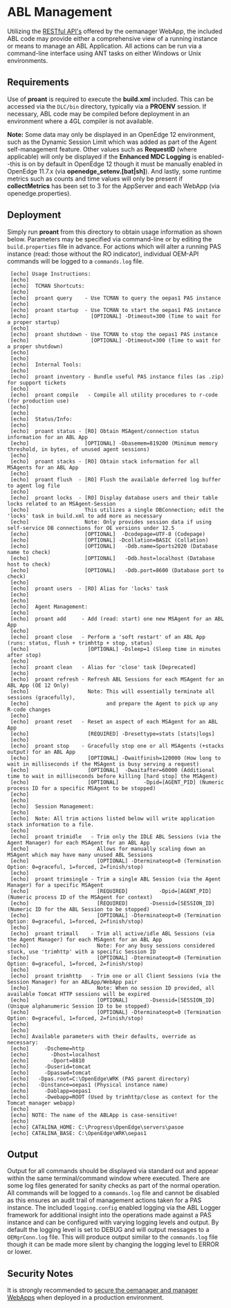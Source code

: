 # ABL Management #

Utilizing the [RESTful API's](https://docs.progress.com/bundle/pas-for-openedge-reference/page/REST-API-Reference-for-oemanager.war.html) offered by the oemanager WebApp, the included ABL code may provide either a comprehensive view of a running instance or means to manage an ABL Application. All actions can be run via a command-line interface using ANT tasks on either Windows or Unix environments.

## Requirements ##

Use of **proant** is required to execute the **build.xml** included. This can be accessed via the `DLC/bin` directory, typically via a **PROENV** session. If necessary, ABL code may be compiled before deployment in an environment where a 4GL compiler is not available.

**Note:** Some data may only be displayed in an OpenEdge 12 environment, such as the Dynamic Session Limit which was added as part of the Agent self-management feature. Other values such as **RequestID** (where applicable) will only be displayed if the **Enhanced MDC Logging** is enabled--this is on by default in OpenEdge 12 though it must be manually enabled in OpenEdge 11.7.x (via **openedge_setenv.[bat|sh]**). And lastly, some runtime metrics such as counts and time values will only be present if **collectMetrics** has been set to 3 for the AppServer and each WebApp (via openedge.properties).

## Deployment ##

Simply run **proant** from this directory to obtain usage information as shown below. Parameters may be specified via command-line or by editing the `build.properties` file in advance. For actions which will alter a running PAS instance (read: those without the RO indicator), individual OEM-API commands will be logged to a `commands.log` file.

     [echo] Usage Instructions:
     [echo]
     [echo]  TCMAN Shortcuts:
     [echo]
     [echo]  proant query    - Use TCMAN to query the oepas1 PAS instance
     [echo]
     [echo]  proant startup  - Use TCMAN to start the oepas1 PAS instance
     [echo]                    [OPTIONAL] -Dtimeout=300 (Time to wait for a proper startup)
     [echo]
     [echo]  proant shutdown - Use TCMAN to stop the oepas1 PAS instance
     [echo]                    [OPTIONAL] -Dtimeout=300 (Time to wait for a proper shutdown)
     [echo]
     [echo]
     [echo]  Internal Tools:
     [echo]
     [echo]  proant inventory - Bundle useful PAS instance files (as .zip) for support tickets
     [echo]
     [echo]  proant compile   - Compile all utility procedures to r-code (for production use)
     [echo]
     [echo]
     [echo]  Status/Info:
     [echo]
     [echo]  proant status - [RO] Obtain MSAgent/connection status information for an ABL App
     [echo]                  [OPTIONAL] -Dbasemem=819200 (Minimum memory threshold, in bytes, of unused agent sessions)
     [echo]
     [echo]  proant stacks - [RO] Obtain stack information for all MSAgents for an ABL App
     [echo]
     [echo]  proant flush  - [RO] Flush the available deferred log buffer to agent log file
     [echo]
     [echo]  proant locks  - [RO] Display database users and their table locks related to an MSAgent-Session
     [echo]                  This utilizes a single DBConnection; edit the 'locks' task in build.xml to add more as necessary
     [echo]                  Note: Only provides session data if using self-service DB connections for OE versions under 12.5
     [echo]                  [OPTIONAL]  -Dcodepage=UTF-8 (Codepage)
     [echo]                  [OPTIONAL] -Dcollation=BASIC (Collation)
     [echo]                  [OPTIONAL]   -Ddb.name=Sports2020 (Database name to check)
     [echo]                  [OPTIONAL]   -Ddb.host=localhost (Database host to check)
     [echo]                  [OPTIONAL]   -Ddb.port=8600 (Database port to check)
     [echo]
     [echo]  proant users  - [RO] Alias for 'locks' task
     [echo]
     [echo]
     [echo]  Agent Management:
     [echo]
     [echo]  proant add     - Add (read: start) one new MSAgent for an ABL App
     [echo]
     [echo]  proant close   - Perform a 'soft restart' of an ABL App (runs: status, flush + trimhttp + stop, status)
     [echo]                   [OPTIONAL] -Dsleep=1 (Sleep time in minutes after stop)
     [echo]
     [echo]  proant clean   - Alias for 'close' task [Deprecated]
     [echo]
     [echo]  proant refresh - Refresh ABL Sessions for each MSAgent for an ABL App (OE 12 Only)
     [echo]                   Note: This will essentially terminate all sessions (gracefully),
     [echo]                         and prepare the Agent to pick up any R-code changes
     [echo]
     [echo]  proant reset   - Reset an aspect of each MSAgent for an ABL App
     [echo]                   [REQUIRED] -Dresettype=stats [stats|logs]
     [echo]
     [echo]  proant stop    - Gracefully stop one or all MSAgents (+stacks output) for an ABL App
     [echo]                   [OPTIONAL] -Dwaitfinish=120000 (How long to wait in milliseconds if the MSAgent is busy serving a request)
     [echo]                   [OPTIONAL]  -Dwaitafter=60000 (Additional time to wait in milliseconds before killing [hard stop] the MSAgent)
     [echo]                   [OPTIONAL]        -Dpid=[AGENT_PID] (Numeric process ID for a specific MSAgent to be stopped)
     [echo]
     [echo]
     [echo]  Session Management:
     [echo]
     [echo]  Note: All trim actions listed below will write application stack information to a file.
     [echo]
     [echo]  proant trimidle   - Trim only the IDLE ABL Sessions (via the Agent Manager) for each MSAgent for an ABL App
     [echo]                      Allows for manually scaling down an MSAgent which may have many unused ABL Sessions
     [echo]                      [OPTIONAL] -Dterminateopt=0 (Termination Option: 0=graceful, 1=forced, 2=finish/stop)
     [echo]
     [echo]  proant trimsingle - Trim a single ABL Session (via the Agent Manager) for a specific MSAgent
     [echo]                      [REQUIRED]          -Dpid=[AGENT_PID] (Numeric process ID of the MSAgent for context)
     [echo]                      [REQUIRED]       -Dsessid=[SESSION_ID] (Numeric ID for the ABL Session to be stopped)
     [echo]                      [OPTIONAL] -Dterminateopt=0 (Termination Option: 0=graceful, 1=forced, 2=finish/stop)
     [echo]
     [echo]  proant trimall    - Trim all active/idle ABL Sessions (via the Agent Manager) for each MSAgent for an ABL App
     [echo]                      Note: For any busy sessions considered stuck, use 'trimhttp' with a specific Session ID
     [echo]                      [OPTIONAL] -Dterminateopt=0 (Termination Option: 0=graceful, 1=forced, 2=finish/stop)
     [echo]
     [echo]  proant trimhttp   - Trim one or all Client Sessions (via the Session Manager) for an ABLApp/WebApp pair
     [echo]                      Note: When no session ID provided, all available Tomcat HTTP sessions will be expired
     [echo]                      [OPTIONAL]       -Dsessid=[SESSION_ID] (Unique alphanumeric Session ID to be stopped)
     [echo]                      [OPTIONAL] -Dterminateopt=0 (Termination Option: 0=graceful, 1=forced, 2=finish/stop)
     [echo]
     [echo]
     [echo] Available parameters with their defaults, override as necessary:
     [echo]     -Dscheme=http
     [echo]       -Dhost=localhost
     [echo]       -Dport=8810
     [echo]     -Duserid=tomcat
     [echo]     -Dpasswd=tomcat
     [echo]   -Dpas.root=C:\OpenEdge\WRK (PAS parent directory)
     [echo]   -Dinstance=oepas1 (Physical instance name)
     [echo]     -Dablapp=oepas1
     [echo]     -Dwebapp=ROOT (Used by trimhttp/close as context for the Tomcat manager webapp)
     [echo]
     [echo] NOTE: The name of the ABLApp is case-sensitive!
     [echo]
     [echo] CATALINA_HOME: C:\Progress\OpenEdge\servers\pasoe
     [echo] CATALINA_BASE: C:\OpenEdge\WRK\oepas1

## Output ##

Output for all commands should be displayed via standard out and appear within the same terminal/command window where executed. There are some log files generated for sanity checks as part of the normal operation. All commands will be logged to a `commands.log` file and cannot be disabled as this ensures an audit trail of management actions taken for a PAS instance. The included `logging.config` enabled logging via the ABL Logger framework for additional insight into the operations made against a PAS instance and can be configured with varying logging levels and output. By default the logging level is set to DEBUG and will output messages to a `OEMgrConn.log` file. This will produce output similar to the `commands.log` file though it can be made more silent by changing the logging level to ERROR or lower.

## Security Notes ##

It is strongly recommended to [secure the oemanager and manager WebApps](https://docs.progress.com/bundle/openedge-security-and-auditing/page/Secure-the-Tomcat-Manager-and-OpenEdge-Manager-web-applications.html) when deployed in a production environment.
